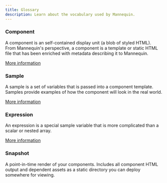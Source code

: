 ```yaml
---
title: Glossary
description: Learn about the vocabulary used by Mannequin.
---
```

### Component
A component is an self-contained display unit (a blob of styled HTML). From Mannequin's perspective, a component is a template or static HTML file that has been enriched with metadata describing it to Mannequin.

[More information](components.md)

### Sample
A sample is a set of variables that is passed into a component template.  Samples provide examples of how the component will look in the real world.

[More information](components.md#Samples)

### Expression
An expression is a special sample variable that is more complicated than a scalar or nested array.

[More information](components.md#Expressions)

### Snapshot
A point-in-time render of your components.  Includes all component HTML output and dependent assets as a static directory you can deploy somewhere for viewing.